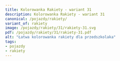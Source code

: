 ```yaml
---
title: Kolorowanka Rakiety - wariant 31
description: Kolorowanka Rakiety - wariant 31
canonical: /pojazdy/rakiety/
variant_of: rakiety
image: /pojazdy/rakiety/31/rakiety-31.svg
pdf: /pojazdy/rakiety/31/rakiety-31.pdf
alt: "Łatwa kolorowanka rakiety dla przedszkolaka"
tags:
- pojazdy
- rakiety
---
```


